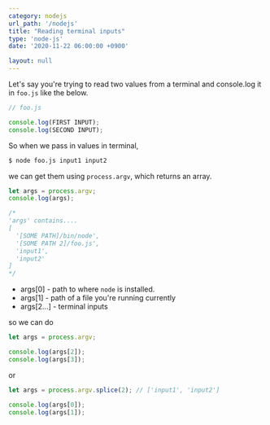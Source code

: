```yaml
---
category: nodejs
url_path: '/nodejs'
title: "Reading terminal inputs"
type: 'node-js'
date: '2020-11-22 06:00:00 +0900'

layout: null
---
```


Let's say you're trying to read two values from a terminal and console.log it in `foo.js` like the below.
```js
// foo.js

console.log(FIRST INPUT);
console.log(SECOND INPUT);
```

So when we pass in values in terminal, 
```sh
$ node foo.js input1 input2
```

we can get them using `process.argv`, which returns an array.

```js
let args = process.argv;
console.log(args);

/*
'args' contains.... 
[
  '[SOME PATH]/bin/node',
  '[SOME PATH 2]/foo.js',
  'input1',
  'input2'
]
*/
```

- args[0] - path to where `node` is installed.
- args[1] - path of a file you're running currently
- args[2...] - terminal inputs

so we can do
```js
let args = process.argv;

console.log(args[2]);
console.log(args[3]);
```

or

```js
let args = process.argv.splice(2); // ['input1', 'input2']

console.log(args[0]);
console.log(args[1]);
```